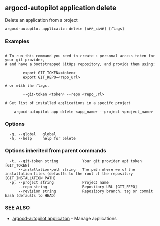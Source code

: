 ## argocd-autopilot application delete

Delete an application from a project

```
argocd-autopilot application delete [APP_NAME] [flags]
```

### Examples

```

# To run this command you need to create a personal access token for your git provider,
# and have a bootstrapped GitOps repository, and provide them using:

        export GIT_TOKEN=<token>
        export GIT_REPO=<repo_url>

# or with the flags:

        --git-token <token> --repo <repo_url>

# Get list of installed applications in a specifc project

    argocd-autopilot app delete <app_name> --project <project_name>

```

### Options

```
  -g, --global   global
  -h, --help     help for delete
```

### Options inherited from parent commands

```
  -t, --git-token string           Your git provider api token [GIT_TOKEN]
      --installation-path string   The path where we of the installation files (defaults to the root of the repository [GIT_INSTALLATION_PATH]
  -p, --project string             Project name
      --repo string                Repository URL [GIT_REPO]
      --revision string            Repository branch, tag or commit hash (defaults to HEAD)
```

### SEE ALSO

* [argocd-autopilot application](argocd-autopilot_application.md)	 - Manage applications

